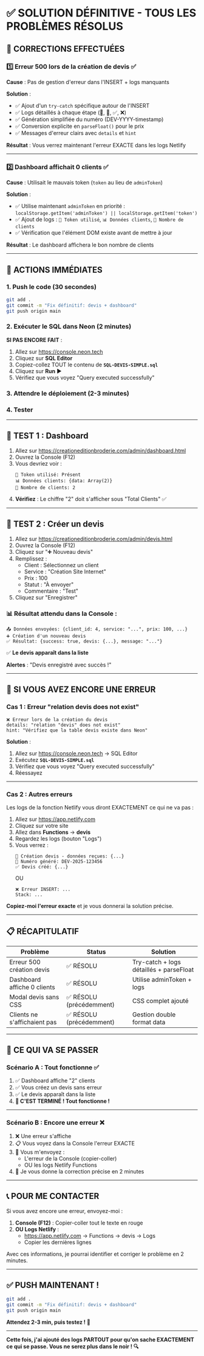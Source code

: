 # ✅ SOLUTION DÉFINITIVE - TOUS LES PROBLÈMES RÉSOLUS

## 🎯 CORRECTIONS EFFECTUÉES

### 1️⃣ Erreur 500 lors de la création de devis ✅
**Cause** : Pas de gestion d'erreur dans l'INSERT + logs manquants

**Solution** :
- ✅ Ajout d'un `try-catch` spécifique autour de l'INSERT
- ✅ Logs détaillés à chaque étape (📝, 🔢, ✅, ❌)
- ✅ Génération simplifiée du numéro (DEV-YYYY-timestamp)
- ✅ Conversion explicite en `parseFloat()` pour le prix
- ✅ Messages d'erreur clairs avec `details` et `hint`

**Résultat** : Vous verrez maintenant l'erreur EXACTE dans les logs Netlify

---

### 2️⃣ Dashboard affichait 0 clients ✅
**Cause** : Utilisait le mauvais token (`token` au lieu de `adminToken`)

**Solution** :
- ✅ Utilise maintenant `adminToken` en priorité : `localStorage.getItem('adminToken') || localStorage.getItem('token')`
- ✅ Ajout de logs : `🔑 Token utilisé`, `📊 Données clients`, `👥 Nombre de clients`
- ✅ Vérification que l'élément DOM existe avant de mettre à jour

**Résultat** : Le dashboard affichera le bon nombre de clients

---

## 🚀 ACTIONS IMMÉDIATES

### 1. Push le code (30 secondes)
```bash
git add .
git commit -m "Fix définitif: devis + dashboard"
git push origin main
```

### 2. Exécuter le SQL dans Neon (2 minutes)

**SI PAS ENCORE FAIT** :

1. Allez sur https://console.neon.tech
2. Cliquez sur **SQL Editor**
3. Copiez-collez TOUT le contenu de **`SQL-DEVIS-SIMPLE.sql`**
4. Cliquez sur **Run** ▶️
5. Vérifiez que vous voyez "Query executed successfully"

### 3. Attendre le déploiement (2-3 minutes)

### 4. Tester

---

## 🧪 TEST 1 : Dashboard

1. Allez sur https://creationeditionbroderie.com/admin/dashboard.html
2. Ouvrez la Console (F12)
3. Vous devriez voir :
   ```
   🔑 Token utilisé: Présent
   📊 Données clients: {data: Array(2)}
   👥 Nombre de clients: 2
   ```
4. **Vérifiez** : Le chiffre "2" doit s'afficher sous "Total Clients" ✅

---

## 🧪 TEST 2 : Créer un devis

1. Allez sur https://creationeditionbroderie.com/admin/devis.html
2. Ouvrez la Console (F12)
3. Cliquez sur "➕ Nouveau devis"
4. Remplissez :
   - Client : Sélectionnez un client
   - Service : "Création Site Internet"
   - Prix : 100
   - Statut : "À envoyer"
   - Commentaire : "Test"
5. Cliquez sur "Enregistrer"

### 📊 Résultat attendu dans la Console :

```
📤 Données envoyées: {client_id: 4, service: "...", prix: 100, ...}
➕ Création d'un nouveau devis
✅ Résultat: {success: true, devis: {...}, message: "..."}
```

✅ **Le devis apparaît dans la liste** 

**Alertes** : "Devis enregistré avec succès !"

---

## 🚨 SI VOUS AVEZ ENCORE UNE ERREUR

### Cas 1 : Erreur "relation devis does not exist"
```
❌ Erreur lors de la création du devis
details: "relation "devis" does not exist"
hint: "Vérifiez que la table devis existe dans Neon"
```

**Solution** :
1. Allez sur https://console.neon.tech → SQL Editor
2. Exécutez **`SQL-DEVIS-SIMPLE.sql`**
3. Vérifiez que vous voyez "Query executed successfully"
4. Réessayez

---

### Cas 2 : Autres erreurs

Les logs de la fonction Netlify vous diront EXACTEMENT ce qui ne va pas :

1. Allez sur https://app.netlify.com
2. Cliquez sur votre site
3. Allez dans **Functions** → **devis**
4. Regardez les logs (bouton "Logs")
5. Vous verrez :
   ```
   📝 Création devis - données reçues: {...}
   🔢 Numéro généré: DEV-2025-123456
   ✅ Devis créé: {...}
   ```
   OU
   ```
   ❌ Erreur INSERT: ...
   Stack: ...
   ```

**Copiez-moi l'erreur exacte** et je vous donnerai la solution précise.

---

## 📋 RÉCAPITULATIF

| Problème | Status | Solution |
|----------|--------|----------|
| Erreur 500 création devis | ✅ RÉSOLU | Try-catch + logs détaillés + parseFloat |
| Dashboard affiche 0 clients | ✅ RÉSOLU | Utilise adminToken + logs |
| Modal devis sans CSS | ✅ RÉSOLU (précédemment) | CSS complet ajouté |
| Clients ne s'affichaient pas | ✅ RÉSOLU (précédemment) | Gestion double format data |

---

## 🎯 CE QUI VA SE PASSER

### Scénario A : Tout fonctionne ✅

1. ✅ Dashboard affiche "2" clients
2. ✅ Vous créez un devis sans erreur
3. ✅ Le devis apparaît dans la liste
4. **🎉 C'EST TERMINÉ ! Tout fonctionne !**

---

### Scénario B : Encore une erreur ❌

1. ❌ Une erreur s'affiche
2. 📋 Vous voyez dans la Console l'erreur EXACTE
3. 📸 Vous m'envoyez :
   - L'erreur de la Console (copier-coller)
   - OU les logs Netlify Functions
4. 🔧 Je vous donne la correction précise en 2 minutes

---

## 📞 POUR ME CONTACTER

Si vous avez encore une erreur, envoyez-moi :

1. **Console (F12)** : Copier-coller tout le texte en rouge
2. **OU Logs Netlify** : 
   - https://app.netlify.com → Functions → devis → Logs
   - Copier les dernières lignes

Avec ces informations, je pourrai identifier et corriger le problème en 2 minutes.

---

## ✅ PUSH MAINTENANT !

```bash
git add .
git commit -m "Fix définitif: devis + dashboard"
git push origin main
```

**Attendez 2-3 min, puis testez ! 🚀**

---

**Cette fois, j'ai ajouté des logs PARTOUT pour qu'on sache EXACTEMENT ce qui se passe. Vous ne serez plus dans le noir ! 🔍**

